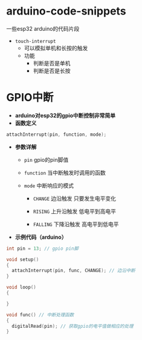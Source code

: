 # arduino-code-snippets

一些esp32 arduino的代码片段

- `touch-interrupt`
  - 可以模拟单机和长按的触发
  - 功能
    - 判断是否是单机
    - 判断是否是长按

# GPIO中断

- **arduino对esp32的gpio中断控制非常简单**
- **函数定义**

```c++
attachInterrupt(pin, function, mode);
```
- **参数详解**
	- `pin` gpio的pin脚值

	- `function` 当中断触发时调用的函数

	- `mode` 中断响应的模式

		- `CHANGE` 边沿触发 只要发生电平变化

		- `RISING` 上升沿触发 低电平到高电平

		- `FALLING` 下降沿触发 高电平到低电平

- **示例代码（arduino）**

```c++
int pin = 13; // gpio pin脚

void setup()
{
  attachInterrupt(pin, func, CHANGE); // 边沿中断
}

void loop()
{

}

void func()	// 中断处理函数
{
  digitalRead(pin); // 获取gpio的电平值做相应的处理
}
```
